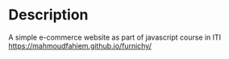 # Description

A simple e-commerce website as part of javascript course in ITI https://mahmoudfahiem.github.io/furnichy/
